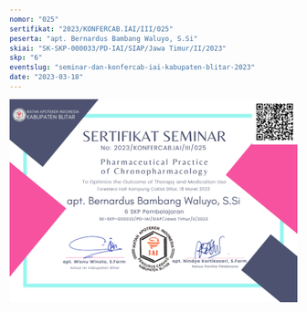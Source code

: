 ```yaml
---
nomor: "025"
sertifikat: "2023/KONFERCAB.IAI/III/025"
peserta: "apt. Bernardus Bambang Waluyo, S.Si"
skiai: "SK-SKP-000033/PD-IAI/SIAP/Jawa Timur/II/2023"
skp: "6"
eventslug: "seminar-dan-konfercab-iai-kabupaten-blitar-2023"
date: "2023-03-18"
---
```


![GATSBY_EMPTY_ALT](025-apt.-bernardus-bambang-waluyo,-s.si.png)
